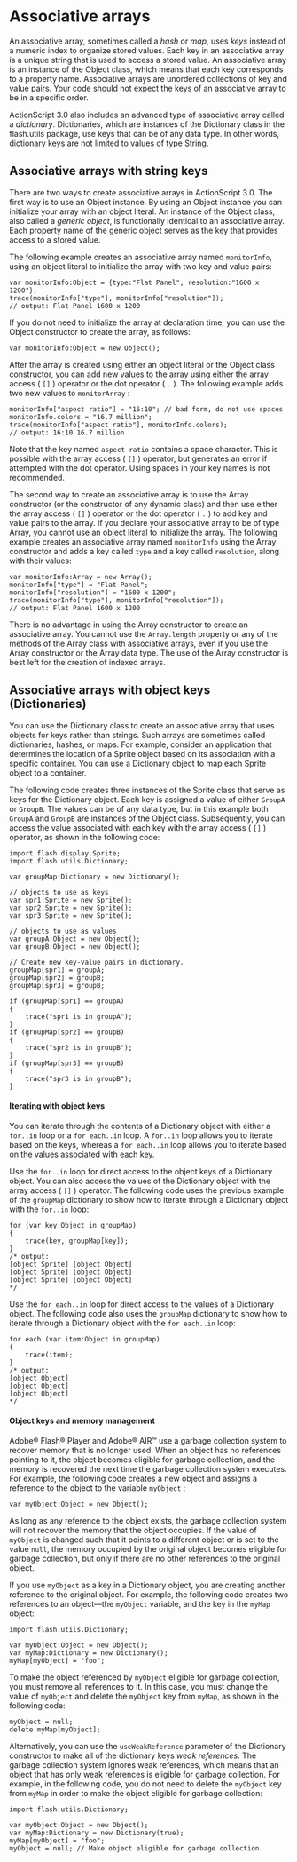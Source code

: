 # Associative arrays

<div>

An associative array, sometimes called a _hash_ or _map_, uses _keys_
instead of a numeric index to organize stored values. Each key in an
associative array is a unique string that is used to access a stored
value. An associative array is an instance of the Object class, which
means that each key corresponds to a property name. Associative arrays
are unordered collections of key and value pairs. Your code should not
expect the keys of an associative array to be in a specific order.

ActionScript 3.0 also includes an advanced type of associative array
called a _dictionary_. Dictionaries, which are instances of the
Dictionary class in the flash.utils package, use keys that can be of any
data type. In other words, dictionary keys are not limited to values of
type String.

</div>

<div>

## Associative arrays with string keys

<div>

There are two ways to create associative arrays in ActionScript 3.0. The
first way is to use an Object instance. By using an Object instance you
can initialize your array with an object literal. An instance of the
Object class, also called a _generic object_, is functionally identical
to an associative array. Each property name of the generic object serves
as the key that provides access to a stored value.

The following example creates an associative array named
`monitorInfo`, using an object literal to
initialize the array with two key and value pairs:

    var monitorInfo:Object = {type:"Flat Panel", resolution:"1600 x 1200"};
    trace(monitorInfo["type"], monitorInfo["resolution"]);
    // output: Flat Panel 1600 x 1200

If you do not need to initialize the array at declaration time, you can
use the Object constructor to create the array, as follows:

    var monitorInfo:Object = new Object();

After the array is created using either an object literal or the Object
class constructor, you can add new values to the array using either the
array access ( `[]` ) operator or the dot
operator ( `.` ). The following example
adds two new values to `monitorArray` :

    monitorInfo["aspect ratio"] = "16:10"; // bad form, do not use spaces
    monitorInfo.colors = "16.7 million";
    trace(monitorInfo["aspect ratio"], monitorInfo.colors);
    // output: 16:10 16.7 million

Note that the key named `aspect ratio`
contains a space character. This is possible with the array access (
`[]` ) operator, but generates an error if
attempted with the dot operator. Using spaces in your key names is not
recommended.

The second way to create an associative array is to use the Array
constructor (or the constructor of any dynamic class) and then use
either the array access ( `[]` ) operator
or the dot operator ( `.` ) to add key and
value pairs to the array. If you declare your associative array to be of
type Array, you cannot use an object literal to initialize the array.
The following example creates an associative array named
`monitorInfo` using the Array constructor
and adds a key called `type` and a key
called `resolution`, along with their
values:

    var monitorInfo:Array = new Array();
    monitorInfo["type"] = "Flat Panel";
    monitorInfo["resolution"] = "1600 x 1200";
    trace(monitorInfo["type"], monitorInfo["resolution"]);
    // output: Flat Panel 1600 x 1200

There is no advantage in using the Array constructor to create an
associative array. You cannot use the
`Array.length` property or any of the
methods of the Array class with associative arrays, even if you use the
Array constructor or the Array data type. The use of the Array
constructor is best left for the creation of indexed arrays.

</div>

</div>

<div>

## Associative arrays with object keys (Dictionaries)

<div>

You can use the Dictionary class to create an associative array that
uses objects for keys rather than strings. Such arrays are sometimes
called dictionaries, hashes, or maps. For example, consider an
application that determines the location of a Sprite object based on its
association with a specific container. You can use a Dictionary object
to map each Sprite object to a container.

The following code creates three instances of the Sprite class that
serve as keys for the Dictionary object. Each key is assigned a value of
either `GroupA` or
`GroupB`. The values can be of any data
type, but in this example both `GroupA` and
`GroupB` are instances of the Object class.
Subsequently, you can access the value associated with each key with the
array access ( `[]` ) operator, as shown in
the following code:

    import flash.display.Sprite;
    import flash.utils.Dictionary;

    var groupMap:Dictionary = new Dictionary();

    // objects to use as keys
    var spr1:Sprite = new Sprite();
    var spr2:Sprite = new Sprite();
    var spr3:Sprite = new Sprite();

    // objects to use as values
    var groupA:Object = new Object();
    var groupB:Object = new Object();

    // Create new key-value pairs in dictionary.
    groupMap[spr1] = groupA;
    groupMap[spr2] = groupB;
    groupMap[spr3] = groupB;

    if (groupMap[spr1] == groupA)
    {
        trace("spr1 is in groupA");
    }
    if (groupMap[spr2] == groupB)
    {
        trace("spr2 is in groupB");
    }
    if (groupMap[spr3] == groupB)
    {
        trace("spr3 is in groupB");
    }

<div>

#### Iterating with object keys

You can iterate through the contents of a Dictionary object with either
a `for..in` loop or a
`for each..in` loop. A
`for..in` loop allows you to iterate
based on the keys, whereas a
`for each..in` loop allows you to iterate
based on the values associated with each key.

Use the `for..in` loop for direct access
to the object keys of a Dictionary object. You can also access the
values of the Dictionary object with the array access (
`[]` ) operator. The following code uses
the previous example of the `groupMap`
dictionary to show how to iterate through a Dictionary object with the
`for..in` loop:

    for (var key:Object in groupMap)
    {
        trace(key, groupMap[key]);
    }
    /* output:
    [object Sprite] [object Object]
    [object Sprite] [object Object]
    [object Sprite] [object Object]
    */

Use the `for each..in` loop for direct
access to the values of a Dictionary object. The following code also
uses the `groupMap` dictionary to show
how to iterate through a Dictionary object with the
`for each..in` loop:

    for each (var item:Object in groupMap)
    {
        trace(item);
    }
    /* output:
    [object Object]
    [object Object]
    [object Object]
    */

</div>

<div>

#### Object keys and memory management

Adobe® Flash® Player and Adobe® AIR™ use a garbage collection system to
recover memory that is no longer used. When an object has no references
pointing to it, the object becomes eligible for garbage collection, and
the memory is recovered the next time the garbage collection system
executes. For example, the following code creates a new object and
assigns a reference to the object to the variable
`myObject` :

    var myObject:Object = new Object();

As long as any reference to the object exists, the garbage collection
system will not recover the memory that the object occupies. If the
value of `myObject` is changed such that
it points to a different object or is set to the value
`null`, the memory occupied by the
original object becomes eligible for garbage collection, but only if
there are no other references to the original object.

If you use `myObject` as a key in a
Dictionary object, you are creating another reference to the original
object. For example, the following code creates two references to an
object—the `myObject` variable, and the
key in the `myMap` object:

    import flash.utils.Dictionary;

    var myObject:Object = new Object();
    var myMap:Dictionary = new Dictionary();
    myMap[myObject] = "foo";

To make the object referenced by
`myObject` eligible for garbage
collection, you must remove all references to it. In this case, you must
change the value of `myObject` and delete
the `myObject` key from
`myMap`, as shown in the following code:

    myObject = null;
    delete myMap[myObject];

Alternatively, you can use the
`useWeakReference` parameter of the
Dictionary constructor to make all of the dictionary keys _weak references_. The garbage collection system ignores weak references,
which means that an object that has only weak references is eligible for
garbage collection. For example, in the following code, you do not need
to delete the `myObject` key from
`myMap` in order to make the object
eligible for garbage collection:

    import flash.utils.Dictionary;

    var myObject:Object = new Object();
    var myMap:Dictionary = new Dictionary(true);
    myMap[myObject] = "foo";
    myObject = null; // Make object eligible for garbage collection.

</div>

</div>

</div>
